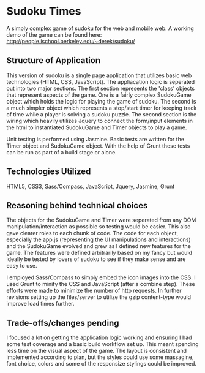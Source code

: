 # Sudoku Times

A simply complex game of sudoku for the web and mobile web.
A working demo of the game can be found here: http://people.ischool.berkeley.edu/~derek/sudoku/

## Structure of Application 

This version of sudoku is a single page application that utilizes basic web technologies (HTML, CSS, JavaScript). The appliacation logic is seperated out into two major sections. The first section represents the 'class' objects that represent aspects of the game. One is a fairly complex SudokuGame object which holds the logic for playing the game of sudoku. The second is a much simpler object which represents a stop/start timer for keeping track of time while a player is solving a sudoku puzzle. The second section is the wiring which heavily utilizes Jquery to connect the form/input elements in the html to instantiated SudokuGame and Timer objects to play a game. 

Unit testing is performed using Jasmine. Basic tests are written for the Timer object and SudokuGame object. With the help of Grunt these tests can be run as part of a build stage or alone.  

## Technologies Utilized

HTML5, CSS3, Sass/Compass, JavaScript, Jquery, Jasmine, Grunt

## Reasoning behind technical choices

The objects for the SudokuGame and Timer were seperated from any DOM manipulation/interaction as possible so testing would be easier. This also gave clearer roles to each chunk of code. The code for each object, especially the app.js (representing the UI manipulations and interactions) and the SudokuGame evolved and grew as I defined new features for the game. The features were defined arbitrarily based on my fancy but would ideally be tested by lovers of sudoku to see if they make sense and are easy to use. 

I employed Sass/Compass to simply embed the icon images into the CSS. I used Grunt to minify the CSS and JavaScript (after a combine step). These efforts were made to minimize the number of http requests. In further revisions setting up the files/server to utilize the gzip content-type would improve load times further.  

## Trade-offs/changes pending

I focused a lot on getting the application logic working and ensuring I had some test coverage and a basic build workflow set up. This meant spending less time on the visual aspect of the game. The layout is consistent and implemented according to plan, but the styles could use some massagine, font choice, colors and some of the responsize stylings could be improved. 
